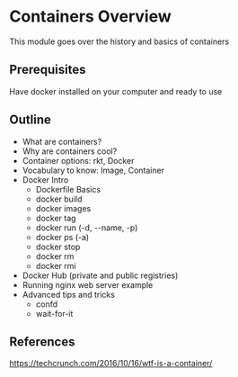 # Containers Overview

This module goes over the history and basics of containers

## Prerequisites

Have docker installed on your computer and ready to use

## Outline

* What are containers?
* Why are containers cool?
* Container options: rkt, Docker
* Vocabulary to know: Image, Container
* Docker Intro
	* Dockerfile Basics
	* docker build
	* docker images
	* docker tag
	* docker run (-d, --name, -p)
	* docker ps (-a)
	* docker stop
	* docker rm
	* docker rmi
* Docker Hub (private and public registries)
* Running nginx web server example
* Advanced tips and tricks
	* confd
	* wait-for-it


## References

https://techcrunch.com/2016/10/16/wtf-is-a-container/
